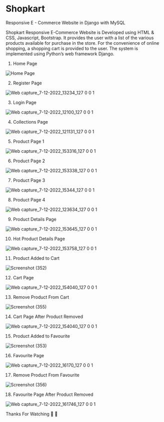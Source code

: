 # Shopkart
Responsive E - Commerce Website in Django with MySQL

Shopkart Responsive E-Commerce Website is
Developed using HTML & CSS, Javascript, Bootstrap. It
provides the user with a list of the various products available
for purchase in the store. For the convenience of online
shopping, a shopping cart is provided to the user. 
The system is implemented using Python’s web
framework Django.


1. Home Page

![Home Page](https://user-images.githubusercontent.com/116350176/206112485-32de3609-08d6-4e77-8c5c-8357251ffbe4.jpeg)


2. Register Page

![Web capture_7-12-2022_13234_127 0 0 1](https://user-images.githubusercontent.com/116350176/206116785-9d561582-9728-4dff-a193-9d655c9b6de7.jpeg)


3. Login Page

![Web capture_7-12-2022_12100_127 0 0 1](https://user-images.githubusercontent.com/116350176/206114998-b2f39c7b-f17d-480b-b4dd-80da67585bb3.jpeg)


4. Collections Page

![Web capture_7-12-2022_121131_127 0 0 1](https://user-images.githubusercontent.com/116350176/206115160-806f53b2-d6f5-4679-b8dd-8377191b966f.jpeg)


5. Product Page 1

![Web capture_7-12-2022_153316_127 0 0 1](https://user-images.githubusercontent.com/116350176/206152899-2d359659-116d-4045-b01e-a48b9e50d35d.jpeg)


6. Product Page 2

![Web capture_7-12-2022_153338_127 0 0 1](https://user-images.githubusercontent.com/116350176/206153998-54bbd971-7af4-4964-a896-859d98ee1ccf.jpeg)


7. Product Page 3

![Web capture_7-12-2022_15344_127 0 0 1](https://user-images.githubusercontent.com/116350176/206153182-f25b7898-9cfa-4ef3-9c73-0b162fbf7a23.jpeg)


8. Product Page 4

![Web capture_7-12-2022_123634_127 0 0 1](https://user-images.githubusercontent.com/116350176/206119103-2028b4d0-f0de-4f23-a47c-8e509678c3f4.jpeg)

9. Product Details Page

![Web capture_7-12-2022_153645_127 0 0 1](https://user-images.githubusercontent.com/116350176/206154680-35140456-392f-4849-ba74-9063ceca2606.jpeg)


10. Hot Product Details Page

![Web capture_7-12-2022_153758_127 0 0 1](https://user-images.githubusercontent.com/116350176/206154957-c55461e1-5186-4f7b-b874-bcdd83d1a033.jpeg)


11. Product Added to Cart

![Screenshot (352)](https://user-images.githubusercontent.com/116350176/206160756-56b062ed-b100-4e22-b110-848adf138fa9.png)


12. Cart Page

![Web capture_7-12-2022_154040_127 0 0 1](https://user-images.githubusercontent.com/116350176/206157837-3c27e465-720f-4032-96c9-c6f3ef23dcf9.jpeg)


13. Remove Product From Cart

![Screenshot (355)](https://user-images.githubusercontent.com/116350176/206164289-4827e4a2-bb27-4b1f-9b7d-6112a17049a5.png)


14. Cart Page After Product Removed

![Web capture_7-12-2022_154040_127 0 0 1](https://user-images.githubusercontent.com/116350176/206158385-b6095615-9d2a-4830-b855-9d57e43ebfa5.jpeg)


15. Product Added to Favourite

![Screenshot (353)](https://user-images.githubusercontent.com/116350176/206162746-ea0fe9d7-7c3e-41b2-af86-65f7dbd6d4c6.png)


16. Favourite Page

![Web capture_7-12-2022_16170_127 0 0 1](https://user-images.githubusercontent.com/116350176/206159416-43f64aa3-aa77-4f6d-aaa6-131c46dd9fcd.jpeg)


17. Remove Product From Favourite

![Screenshot (356)](https://user-images.githubusercontent.com/116350176/206165152-b1a66019-3595-49f6-8ed4-1c7cf77e23b2.png)


18. Favourite Page After Product Removed

![Web capture_7-12-2022_161746_127 0 0 1](https://user-images.githubusercontent.com/116350176/206159514-0181124c-6caf-4830-99ca-908dfe0e5ff6.jpeg)



Thanks For Watching 🙂
        🙏

                                                                
                                                                
                                                                 













